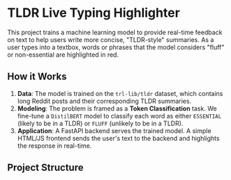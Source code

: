 # TLDR Live Typing Highlighter

This project trains a machine learning model to provide real-time feedback on text to help users write more concise, "TLDR-style" summaries. As a user types into a textbox, words or phrases that the model considers "fluff" or non-essential are highlighted in red.

## How it Works

1.  **Data**: The model is trained on the `trl-lib/tldr` dataset, which contains long Reddit posts and their corresponding TLDR summaries.
2.  **Modeling**: The problem is framed as a **Token Classification** task. We fine-tune a `DistilBERT` model to classify each word as either `ESSENTIAL` (likely to be in a TLDR) or `FLUFF` (unlikely to be in a TLDR).
3.  **Application**: A FastAPI backend serves the trained model. A simple HTML/JS frontend sends the user's text to the backend and highlights the response in real-time.

## Project Structure